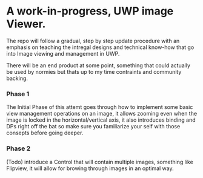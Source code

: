 # A work-in-progress, UWP image Viewer.

The repo will  follow a gradual, step by step update procedure with an emphasis on teaching the intregal designs and technical know-how 
that go into Image viewing and management in UWP.

There will be an end product at some point, something that could actually be used by normies but thats up to my time contraints
and community backing.



### Phase 1

The Initial Phase of this attemt goes through how to implement some basic view management operations on an image, it allows zooming even when the image is locked in the horizontal/vertical axis, it also introduces binding and DPs right off the bat so make sure you familiarize your self with those consepts before going deeper.


### Phase 2

(Todo) introduce a Control that will contain multiple images, something like Flipview, it will  allow for browing through images in an optimal way.
